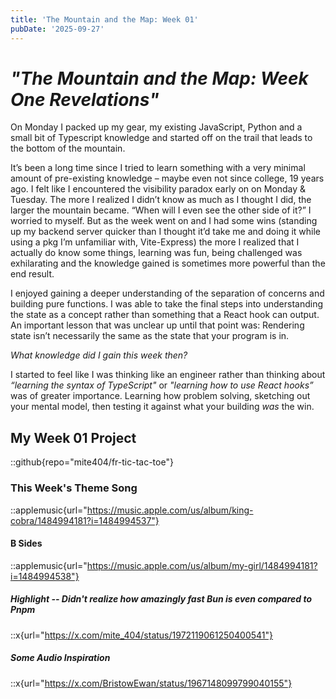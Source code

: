 ```yaml
---
title: 'The Mountain and the Map: Week 01'
pubDate: '2025-09-27'
---
```


# _"The Mountain and the Map: Week One Revelations"_

On Monday I packed up my gear, my existing JavaScript, Python and a small bit of
Typescript knowledge and started off on the trail that leads to the bottom of the mountain.

It’s been a long time since I tried to learn something with a very minimal amount
of pre-existing knowledge – maybe even not since college, 19 years ago. I felt
like I encountered the visibility paradox early on on Monday & Tuesday. The more
I realized I didn’t know as much as I thought I did, the larger the mountain became.
“When will I even see the other side of it?” I worried to myself. But as the week
went on and I had some wins (standing up my backend server quicker than I thought
it’d take me and doing it while using a pkg I’m unfamiliar with, Vite-Express) the
more I realized that I actually do know some things, learning was fun, being challenged
was exhilarating and the knowledge gained is sometimes more powerful than the end result.

I enjoyed gaining a deeper understanding of the separation of concerns and
building pure functions. I was able to take the final steps into understanding
the state as a concept rather than something that a React hook can output. An
important lesson that was unclear up until that point was: Rendering state isn’t
necessarily the same as the state that your program is in.

_What knowledge did I gain this week then?_

I started to feel like I was thinking like an engineer rather than thinking about
_“learning the syntax of TypeScript"_ or _"learning how to use React hooks”_ was
of greater importance. Learning how problem solving, sketching out your mental
model, then testing it against what your building _was_ the win.

## My Week 01 Project

::github{repo="mite404/fr-tic-tac-toe"}

### This Week's Theme Song

::applemusic{url="https://music.apple.com/us/album/king-cobra/1484994181?i=1484994537"}

#### B Sides

::applemusic{url="https://music.apple.com/us/album/my-girl/1484994181?i=1484994538"}

##### Highlight -- Didn't realize how amazingly fast Bun is even compared to Pnpm

::x{url="https://x.com/mite_404/status/1972119061250400541"}

##### Some Audio Inspiration

::x{url="https://x.com/BristowEwan/status/1967148099799040155"}
